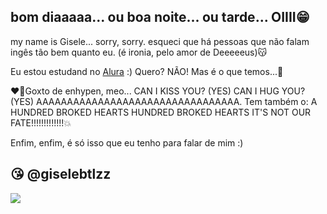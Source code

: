 ## bom diaaaaa... ou boa noite... ou tarde... OIIII😁
 
my name is Gisele... sorry, sorry. esqueci que há pessoas que não falam ingês tão bem quanto eu. (é ironia, pelo amor de Deeeeeus)😽

Eu estou estudand no [Alura](https://www.alura.com.br) :) Quero? NÃO! Mas é o que temos...💋

❤️‍🔥Goxto de enhypen, meo... CAN I KISS YOU? (YES) CAN I HUG YOU? (YES) AAAAAAAAAAAAAAAAAAAAAAAAAAAAAAAAA. Tem também o:
A HUNDRED BROKED HEARTS
HUNDRED BROKED HEARTS 
IT'S NOT OUR FATE!!!!!!!!!!!!!💥

Enfim, enfim, é só isso que eu tenho para falar de mim :)

## 😘 @giselebtlzz


![](https://media1.tenor.com/m/PS1taiSgATQAAAAC/0ikeu-heeseung.gif) 
